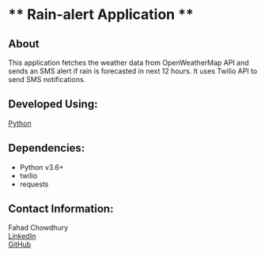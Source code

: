 # ** Rain-alert Application **

## About
This application fetches the weather data from OpenWeatherMap API and sends an SMS alert if rain is forecasted in next 12 hours.
It uses Twilio API to send SMS notifications.


## Developed Using:
[Python](https://www.python.org/)


## Dependencies:
- Python v3.6+
- twilio
- requests


## Contact Information:
Fahad Chowdhury\
[LinkedIn](https://www.linkedin.com/in/fahad-chowdhury-fi)\
[GitHub](https://github.com/Fahad-Chowdhury)

